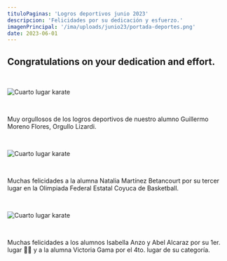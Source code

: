 ```yaml
---
tituloPaginas: 'Logros deportivos junio 2023'
descripcion: 'Felicidades por su dedicación y esfuerzo.'
imagenPrincipal: '/ima/uploads/junio23/portada-deportes.png'
date: 2023-06-01
---
```


## Congratulations on your dedication and effort.

<br>

![Cuarto lugar karate](/ima/uploads/junio23/medalla-bronce.webp)

<br>

Muy orgullosos de los logros deportivos de nuestro alumno Guillermo Moreno Flores, Orgullo Lizardi.

<br>

![Cuarto lugar karate](/ima/uploads/junio23/tercer-lugar.basquet.webp)

<br>

Muchas felicidades a la alumna Natalia Martínez Betancourt por su tercer lugar en la Olimpiada Federal Estatal Coyuca de Basketball.

<br>

![Cuarto lugar karate](/ima/uploads/junio23/cuarto-lugar.webp)

<br>

Muchas felicidades a los alumnos Isabella Anzo y Abel Alcaraz por su 1er. lugar 🥇🥇 y a la alumna Victoria Gama por el 4to. lugar de su categoría.

<br>

